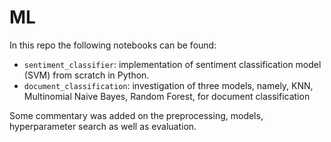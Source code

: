 # ML

In this repo the following notebooks can be found:

- `sentiment_classifier`: implementation of sentiment classification model (SVM) from scratch in Python.
- `document_classification`: investigation of three models, namely, KNN, Multinomial Naive Bayes, Random Forest, for document classification


Some commentary was added on the preprocessing, models, hyperparameter search as well as evaluation.
